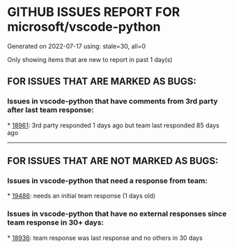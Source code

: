 
# GITHUB ISSUES REPORT FOR microsoft/vscode-python


Generated on 2022-07-17 using: stale=30, all=0


Only showing items that are new to report in past 1 day(s)


## FOR ISSUES THAT ARE MARKED AS BUGS:


### Issues in vscode-python that have comments from 3rd party after last team response:


\* [18961](https://github.com/microsoft/vscode-python/issues/18961 "Error [object Object] when using unittest Test Debugging"): 3rd party responded 1 days ago but team last responded 85 days ago

---

## FOR ISSUES THAT ARE NOT MARKED AS BUGS:


### Issues in vscode-python that need a response from team:


\* [19486](https://github.com/microsoft/vscode-python/issues/19486 " Test Discovery fails with ModuleNotFoundError while command is working on console"): needs an initial team response (1 days old)

### Issues in vscode-python that have no external responses since team response in 30+ days:


\* [18936](https://github.com/microsoft/vscode-python/issues/18936 "Support for Virtual environment activation with `/bin/sh`"): team response was last response and no others in 30 days
